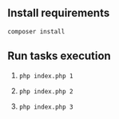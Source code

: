 ## Install requirements

```composer install```

## Run tasks execution

1. ```php index.php 1```

2. ```php index.php 2```

3. ```php index.php 3```